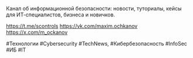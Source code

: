 Канал об информационной безопасности: новости, туториалы, кейсы для ИТ-специалистов, бизнеса и новичков.

https://t.me/scontrols
https://vk.com/maxim.ochkanov
https://x.com/m_ockanov


#Технологии #Cybersecurity #TechNews, #Кибербезопасность #InfoSec #ИБ #IT
